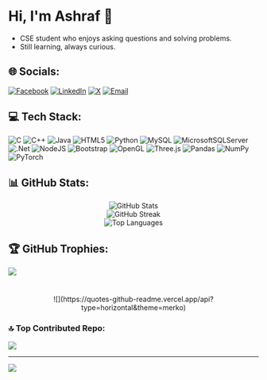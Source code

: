 # Hi, I'm Ashraf 👋

- CSE student who enjoys asking questions and solving problems.
- Still learning, always curious.

## 🌐 Socials:
[![Facebook](https://img.shields.io/badge/Facebook-%231877F2.svg?logo=Facebook&logoColor=white)](https://facebook.com/Asraf) 
[![LinkedIn](https://img.shields.io/badge/LinkedIn-%230077B5.svg?logo=linkedin&logoColor=white)](https://linkedin.com/in/Asraf) 
[![X](https://img.shields.io/badge/X-black.svg?logo=X&logoColor=white)](https://x.com/asraf) 
[![Email](https://img.shields.io/badge/Email-D14836?logo=gmail&logoColor=white)](mailto:asraful.islam742682@gmail.com)

## 💻 Tech Stack:
![C](https://img.shields.io/badge/c-%2300599C.svg?style=flat&logo=c&logoColor=white) 
![C++](https://img.shields.io/badge/c++-%2300599C.svg?style=flat&logo=c%2B%2B&logoColor=white) 
![Java](https://img.shields.io/badge/java-%23ED8B00.svg?style=flat&logo=openjdk&logoColor=white) 
![HTML5](https://img.shields.io/badge/html5-%23E34F26.svg?style=flat&logo=html5&logoColor=white) 
![Python](https://img.shields.io/badge/python-3670A0?style=flat&logo=python&logoColor=ffdd54) 
![MySQL](https://img.shields.io/badge/mysql-4479A1.svg?style=flat&logo=mysql&logoColor=white) 
![MicrosoftSQLServer](https://img.shields.io/badge/Microsoft%20SQL%20Server-CC2927?style=flat&logo=microsoft%20sql%20server&logoColor=white) 
![.Net](https://img.shields.io/badge/.NET-5C2D91?style=flat&logo=.net&logoColor=white) 
![NodeJS](https://img.shields.io/badge/node.js-6DA55F?style=flat&logo=node.js&logoColor=white) 
![Bootstrap](https://img.shields.io/badge/bootstrap-%238511FA.svg?style=flat&logo=bootstrap&logoColor=white) 
![OpenGL](https://img.shields.io/badge/OpenGL-%23FFFFFF.svg?style=flat&logo=opengl) 
![Three.js](https://img.shields.io/badge/threejs-black?style=flat&logo=three.js&logoColor=white) 
![Pandas](https://img.shields.io/badge/pandas-%23150458.svg?style=flat&logo=pandas&logoColor=white) 
![NumPy](https://img.shields.io/badge/numpy-%23013243.svg?style=flat&logo=numpy&logoColor=white) 
![PyTorch](https://img.shields.io/badge/PyTorch-%23EE4C2C.svg?style=flat&logo=PyTorch&logoColor=white)

## 📊 GitHub Stats:
<div align="center">
  <img src="https://github-readme-stats.vercel.app/api?username=Krieger3562&theme=onedark&hide_border=false&include_all_commits=false&count_private=false" alt="GitHub Stats"><br/>
  <img src="https://nirzak-streak-stats.vercel.app/?user=Krieger3562&theme=onedark&hide_border=false" alt="GitHub Streak"><br/>
  <img src="https://github-readme-stats.vercel.app/api/top-langs/?username=Krieger3562&theme=onedark&hide_border=false&include_all_commits=false&count_private=false&layout=compact" alt="Top Languages">
</div>

## 🏆 GitHub Trophies:
![](https://github-profile-trophy.vercel.app/?username=Krieger3562&theme=radical&no-frame=false&no-bg=true&margin-w=4)

#
<div align="center">
![](https://quotes-github-readme.vercel.app/api?type=horizontal&theme=merko)
</div>

### 🔝 Top Contributed Repo:
![](https://github-contributor-stats.vercel.app/api?username=Krieger3562&limit=5&theme=tokyonight&combine_all_yearly_contributions=true)

---

[![](https://visitcount.itsvg.in/api?id=Krieger3562&icon=0&color=0)](https://visitcount.itsvg.in)

